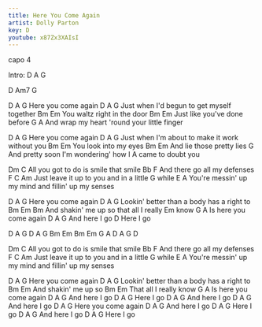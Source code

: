 ```yaml
---
title: Here You Come Again
artist: Dolly Parton
key: D
youtube: x87Zx3XAIsI
---
```


capo 4

Intro:
D  A  G

D  Am7  G

D         A     G
Here you come again
D               A            G
Just when I'd begun to get myself together
Bm                      Em
You waltz right in the door
Bm                      Em
Just like you've done before
     G                           A
And wrap my heart 'round your little finger

D         A     G
Here you come again
D               A               G
Just when I'm about to make it work without you
Bm                Em
You look into my eyes
Bm                    Em
And lie those pretty lies
      G
And pretty soon I'm wondering' how I
          A
 came to doubt you

Dm                    C
All you got to do is smile that smile
     Bb                F
And there go all my defenses
       F                        C   Am
Just leave it up to you and in a little
     G
while
         E                       A
You're messin' up my mind and fillin' up my senses

D         A     G
Here you come again
   D              A          G
Lookin' better than a body has a right to
Bm                Em    Bm
And shakin' me up so that all I really
 Em
 know
   G                     A
Is here you come again
            D     A    G
And here I go
        D
Here I go

D  A  G  D  A  G  Bm  Em  Bm  Em  G  A  D  A  G  D

Dm                    C
All you got to do is smile that smile
     Bb                F
And there go all my defenses
       F                      C    Am
Just leave it up to you and in a little
     G
while
         E                      A
You're messin' up my mind and fillin' up my senses

D          A    G
Here you come again
D                    A            G
Lookin' better than a body has a right to
Bm                 Em
And shakin' me up so
Bm                 Em
That all I really know
    G                    A
Is here you come again
            D   A   G
And here I go
        D   A   G
Here I go
            D   A   G
And here I go
            D   A   G
And here I go
D    A   G
Here you come again
            D   A   G
And here I go
        D   A   G
Here I go
            D   A   G
And here I go
         D   A   G
Here I go
